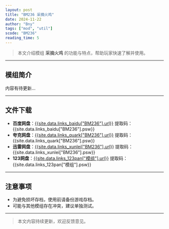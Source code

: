 ```yaml
---
layout: post
title: "BM236 采摘火鸡"
date: 2024-11-22
author: "Bny"
tags: ["mod", "util"]
scode: "BM236"
reading_time: 5
---
```


> 本文介绍模组 **采摘火鸡** 的功能与特点，帮助玩家快速了解并使用。

---

## 模组简介

内容有待更新...

---

## 文件下载
- **百度网盘**：[{{site.data.links_baidu["BM236"].url}}]({{site.data.links_baidu["BM236"].url}}) 提取码：{{site.data.links_baidu["BM236"].psw}}
- **夸克网盘**：[{{site.data.links_quark["BM236"].url}}]({{site.data.links_quark["BM236"].url}}) 提取码：{{site.data.links_quark["BM236"].psw}}
- **迅雷网盘**：[{{site.data.links_xunlei["BM236"].url}}]({{site.data.links_xunlei["BM236"].url}}) 提取码：{{site.data.links_xunlei["BM236"].psw}}
- **123网盘**：[{{site.data.links_123pan["模组"].url}}]({{site.data.links_123pan["模组"].url}}) 提取码：{{site.data.links_123pan["模组"].psw}}

---

## 注意事项
- 为避免损坏存档，使用前请备份游戏存档。
- 可能与其他模组存在冲突，建议单独测试。

---

> 本文内容持续更新，欢迎反馈意见。
